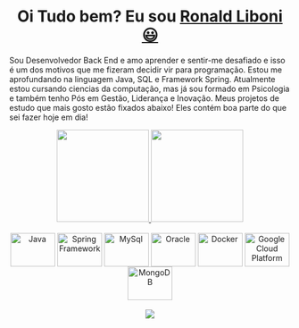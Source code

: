<div>
  
  <h1 align="center">
    Oi Tudo bem? Eu sou 
    <a href="https://www.linkedin.com/in/ronald-liboni/">Ronald Liboni 😃️</a>
  </h1>
  
  <p>
    Sou Desenvolvedor Back End e amo aprender e sentir-me desafiado e isso é um dos motivos que me fizeram decidir vir para programação. Estou me aprofundando na linguagem Java, SQL e Framework Spring. Atualmente estou cursando ciencias da computação, mas já sou formado em Psicologia e também tenho Pós em Gestão, Liderança e Inovação. Meus projetos de estudo que mais gosto estão fixados abaixo! Eles contém boa parte do que sei fazer hoje em dia!
  </p>
  
</div>

<div align="center">
  <a href="https://github.com/RonyLiboni">
    <img height="165em" src="https://github-readme-stats.vercel.app/api?username=RonyLiboni&count_private=true&include_all_commits=true&show_icons=true&theme=dracula&hide_border=false&show_owner=true"/>
    <img height="165em" src="https://github-readme-stats.vercel.app/api/top-langs/?username=RonyLiboni&theme=dracula&hide_border=false&&layout=compact"/>
  </a>
</div>

<div align="center" valign="top"><br>

  <img align="center" alt="Java" height="60" width="80" src="https://cdn.jsdelivr.net/gh/devicons/devicon/icons/java/java-original-wordmark.svg" />
  <img align="center" alt="Spring Framework" height="60" width="80" src="https://cdn.jsdelivr.net/gh/devicons/devicon/icons/spring/spring-original-wordmark.svg" />
  <img align="center" alt="MySql" height="60" width="80" src="https://cdn.jsdelivr.net/gh/devicons/devicon/icons/mysql/mysql-original-wordmark.svg" />
  <img align="center" alt="Oracle" height="60" width="80" src="https://cdn.jsdelivr.net/gh/devicons/devicon/icons/oracle/oracle-original.svg" />
  <img align="center" alt="Docker" height="60" width="80" src="https://cdn.jsdelivr.net/gh/devicons/devicon/icons/docker/docker-original-wordmark.svg" />
  <img align="center" alt="Google Cloud Platform" height="60" width="80" src="https://cdn.jsdelivr.net/gh/devicons/devicon/icons/googlecloud/googlecloud-original-wordmark.svg" />
  <img align="center" alt="MongoDB" height="60" width="80" src="https://cdn.jsdelivr.net/gh/devicons/devicon/icons/mongodb/mongodb-original-wordmark.svg" />
  
</div><br>

<div align="center">
  <a href="https://www.linkedin.com/in/ronald-liboni/" target="_blank"><img src="https://img.shields.io/badge/-LinkedIn-%230077B5?style=for-the-badge&logo=linkedin&logoColor=white" target="_blank"></a> 
</div>
